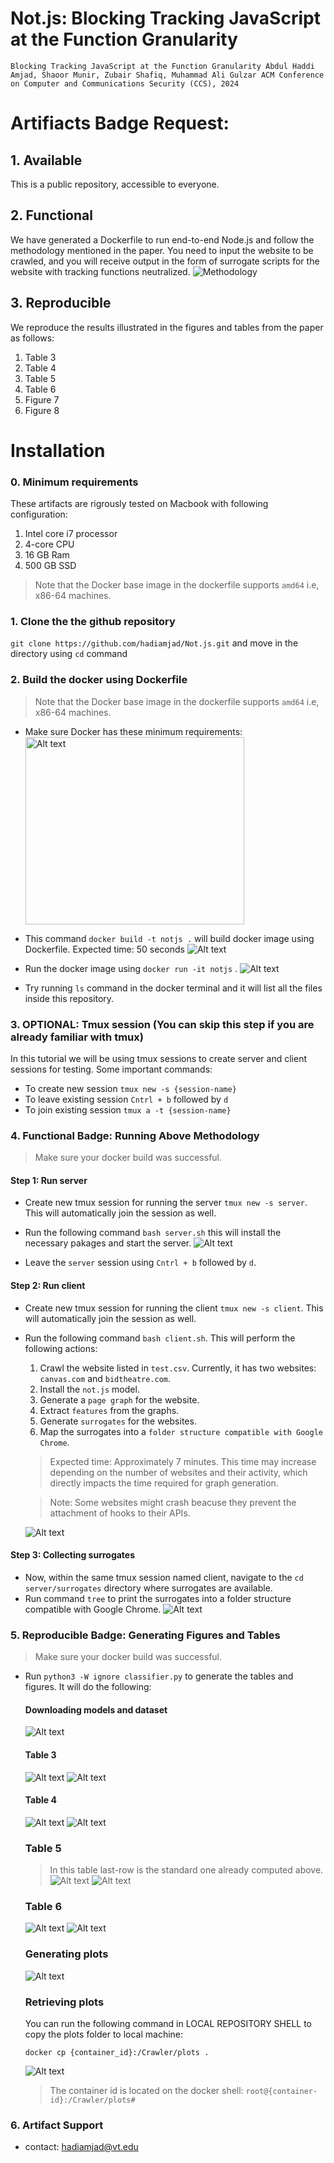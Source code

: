 # Not.js: Blocking Tracking JavaScript at the Function Granularity

`Blocking Tracking JavaScript at the Function Granularity
Abdul Haddi Amjad, Shaoor Munir, Zubair Shafiq, Muhammad Ali Gulzar
ACM Conference on Computer and Communications Security (CCS), 2024`



# Artifiacts Badge Request:
## 1. Available
This is a public repository, accessible to everyone.

## 2. Functional
We have generated a Dockerfile to run end-to-end Node.js and follow the methodology mentioned in the paper. You need to input the website to be crawled, and you will receive output in the form of surrogate scripts for the website with tracking functions neutralized.
![Methodology](images/1_methodology.png)

## 3. Reproducible
We reproduce the results illustrated in the figures and tables from the paper as follows:
1. Table 3
2. Table 4
3. Table 5
4. Table 6
5. Figure 7
6. Figure 8

# Installation
### 0. Minimum requirements
These artifacts are rigrously tested on Macbook with following configuration:
1. Intel core i7 processor
2. 4-core CPU
3. 16 GB Ram
4. 500 GB SSD

> Note that the Docker base image in the dockerfile supports `amd64` i.e, x86-64 machines.

### 1. Clone the the github repository
`git clone https://github.com/hadiamjad/Not.js.git` and move in the directory using `cd` command

### 2. Build the docker using Dockerfile
> Note that the Docker base image in the dockerfile supports `amd64` i.e, x86-64 machines.

- Make sure Docker has these minimum requirements:
    <img src="images/2_docker.png" alt="Alt text" width="350" height="300">

- This command `docker build -t notjs .` will build docker image using Dockerfile.
  Expected time: 50 seconds
  ![Alt text](images/3_build.png)

- Run the docker image using `docker run -it notjs` .
  ![Alt text](images/4_docker.png)

- Try running `ls` command in the docker terminal and it will list all the files inside this repository.

### 3. OPTIONAL: Tmux session (You can skip this step if you are already familiar with tmux)
In this tutorial we will be using tmux sessions to create server and client sessions for testing.
Some important commands:
- To create new session `tmux new -s {session-name}`
- To leave existing session `Cntrl + b` followed by `d`
- To join existing session `tmux a -t {session-name}`

### 4. Functional Badge: Running Above Methodology
> Make sure your docker build was successful.

#### Step 1: Run server
- Create new tmux session for running the server `tmux new -s server`. This will automatically join the session as well.

- Run the following command `bash server.sh` this will install the necessary pakages and start the server.
 ![Alt text](images/5_server.png)

- Leave the `server` session using `Cntrl + b` followed by `d`.

#### Step 2: Run client
- Create new tmux session for running the client `tmux new -s client`. This will automatically join the session as well.

- Run the following command `bash client.sh`. This will perform the following actions:
    1. Crawl the website listed in `test.csv`. Currently, it has two websites: `canvas.com` and `bidtheatre.com`.
    2. Install the `not.js` model.
    3. Generate a `page graph` for the website.
    4. Extract `features` from the graphs.
    5. Generate `surrogates` for the websites.
    6. Map the surrogates into a `folder structure compatible with Google Chrome`.

    > Expected time: Approximately 7 minutes. This time may increase depending on the number of websites and their activity, which directly impacts the time required for graph generation.

    > Note: Some websites might crash beacuse they prevent the attachment of hooks to their APIs.

    ![Alt text](images/6_client.png)

#### Step 3: Collecting surrogates
- Now, within the same tmux session named client, navigate to the `cd server/surrogates` directory where surrogates are available.   
- Run command `tree` to print the surrogates into a folder structure compatible with Google Chrome.
![Alt text](images/7_tree.png)

### 5. Reproducible Badge: Generating Figures and Tables
> Make sure your docker build was successful.

- Run `python3 -W ignore classifier.py` to generate the tables and figures. It will do the following:

    #### Downloading models and dataset
    ![Alt text](images/8_data.png)

    #### Table 3
    ![Alt text](images/9_table-3.png)
    ![Alt text](images/10_table-3.png)

    #### Table 4
    ![Alt text](images/11_table-4.png)
    ![Alt text](images/12_table-4.png)

    ### Table 5
    > In this table last-row is the standard one already computed above.
    ![Alt text](images/13_table-5.png)
    ![Alt text](images/14_table-5.png)

    ### Table 6
    ![Alt text](images/15_table-6.png)
    ![Alt text](images/16_table-6.png)

    ### Generating plots
    ![Alt text](images/17_plots.png)

    ### Retrieving plots
    You can run the following command in LOCAL REPOSITORY SHELL to copy the plots folder to local machine:

    `docker cp {container_id}:/Crawler/plots .` 

    ![Alt text](images/18_copy.png)
    
    > The container id is located on the docker shell:
`root@{container-id}:/Crawler/plots#`
    

### 6. Artifact Support
- contact: hadiamjad@vt.edu